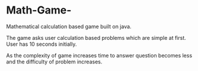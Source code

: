 # Math-Game-

Mathematical calculation based game built on java. 

The game asks user calculation based problems which are simple at first. User has 10 seconds initially. 

As the complexity of game increases time to answer question becomes less and the difficulty of problem increases. 

